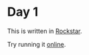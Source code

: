 # Day 1

This is written in [Rockstar](https://codewithrockstar.com/).

Try running it [online](https://codewithrockstar.com/online).
